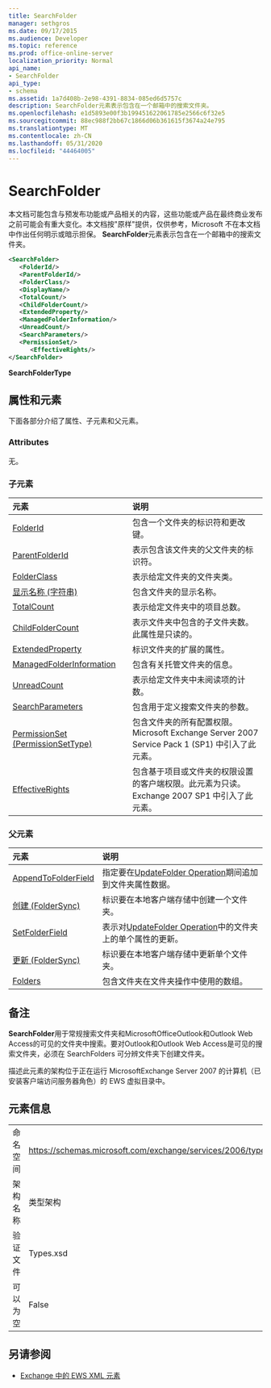```yaml
---
title: SearchFolder
manager: sethgros
ms.date: 09/17/2015
ms.audience: Developer
ms.topic: reference
ms.prod: office-online-server
localization_priority: Normal
api_name:
- SearchFolder
api_type:
- schema
ms.assetid: 1a7d408b-2e98-4391-8834-085ed6d5757c
description: SearchFolder元素表示包含在一个邮箱中的搜索文件夹。
ms.openlocfilehash: e1d5893e00f3b199451622061785e2566c6f32e5
ms.sourcegitcommit: 88ec988f2bb67c1866d06b361615f3674a24e795
ms.translationtype: MT
ms.contentlocale: zh-CN
ms.lasthandoff: 05/31/2020
ms.locfileid: "44464005"
---
```

# <a name="searchfolder"></a>SearchFolder

本文档可能包含与预发布功能或产品相关的内容，这些功能或产品在最终商业发布之前可能会有重大变化。本文档按"原样"提供，仅供参考，Microsoft 不在本文档中作出任何明示或暗示担保。 **SearchFolder**元素表示包含在一个邮箱中的搜索文件夹。 
  
```xml
<SearchFolder>
   <FolderId/>
   <ParentFolderId/>
   <FolderClass/>
   <DisplayName/>
   <TotalCount/>
   <ChildFolderCount/>
   <ExtendedProperty/>
   <ManagedFolderInformation/>
   <UnreadCount/>
   <SearchParameters/>
   <PermissionSet/>
      <EffectiveRights/>
</SearchFolder>
```

 **SearchFolderType**
## <a name="attributes-and-elements"></a>属性和元素

下面各部分介绍了属性、子元素和父元素。
  
### <a name="attributes"></a>Attributes

无。
  
### <a name="child-elements"></a>子元素

|**元素**|**说明**|
|:-----|:-----|
|[FolderId](folderid.md) <br/> |包含一个文件夹的标识符和更改键。  <br/> |
|[ParentFolderId](parentfolderid.md) <br/> |表示包含该文件夹的父文件夹的标识符。  <br/> |
|[FolderClass](folderclass.md) <br/> |表示给定文件夹的文件夹类。  <br/> |
|[显示名称 (字符串)](displayname-string.md) <br/> |包含文件夹的显示名称。  <br/> |
|[TotalCount](totalcount.md) <br/> |表示给定文件夹中的项目总数。  <br/> |
|[ChildFolderCount](childfoldercount.md) <br/> |表示文件夹中包含的子文件夹数。此属性是只读的。  <br/> |
|[ExtendedProperty](extendedproperty.md) <br/> |标识文件夹的扩展的属性。  <br/> |
|[ManagedFolderInformation](managedfolderinformation.md) <br/> |包含有关托管文件夹的信息。  <br/> |
|[UnreadCount](unreadcount.md) <br/> |表示给定文件夹中未阅读项的计数。  <br/> |
|[SearchParameters](searchparameters.md) <br/> |包含用于定义搜索文件夹的参数。  <br/> |
|[PermissionSet (PermissionSetType)](permissionset-permissionsettype.md) <br/> |包含文件夹的所有配置权限。Microsoft Exchange Server 2007 Service Pack 1 (SP1) 中引入了此元素。  <br/> |
|[EffectiveRights](effectiverights.md) <br/> |包含基于项目或文件夹的权限设置的客户端权限。此元素为只读。Exchange 2007 SP1 中引入了此元素。  <br/> |
   
### <a name="parent-elements"></a>父元素

|**元素**|**说明**|
|:-----|:-----|
|[AppendToFolderField](appendtofolderfield.md) <br/> |指定要在[UpdateFolder Operation](updatefolder-operation.md)期间追加到文件夹属性数据。  <br/> |
|[创建 (FolderSync)](create-foldersync.md) <br/> |标识要在本地客户端存储中创建一个文件夹。  <br/> |
|[SetFolderField](setfolderfield.md) <br/> |表示对[UpdateFolder Operation](updatefolder-operation.md)中的文件夹上的单个属性的更新。  <br/> |
|[更新 (FolderSync)](update-foldersync.md) <br/> |标识要在本地客户端存储中更新单个文件夹。  <br/> |
|[Folders](folders-ex15websvcsotherref.md) <br/> |包含文件夹在文件夹操作中使用的数组。  <br/> |
   
## <a name="remarks"></a>备注

 **SearchFolder**用于常规搜索文件夹和MicrosoftOfficeOutlook和Outlook Web Access的可见的文件夹中搜索。要对Outlook和Outlook Web Access是可见的搜索文件夹，必须在 SearchFolders 可分辨文件夹下创建文件夹。 
  
描述此元素的架构位于正在运行 MicrosoftExchange Server 2007 的计算机（已安装客户端访问服务器角色）的 EWS 虚拟目录中。
  
## <a name="element-information"></a>元素信息

|||
|:-----|:-----|
|命名空间  <br/> |https://schemas.microsoft.com/exchange/services/2006/types  <br/> |
|架构名称  <br/> |类型架构  <br/> |
|验证文件  <br/> |Types.xsd  <br/> |
|可以为空  <br/> |False  <br/> |
   
## <a name="see-also"></a>另请参阅



- [Exchange 中的 EWS XML 元素](ews-xml-elements-in-exchange.md)

